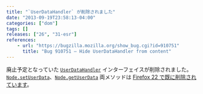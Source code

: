 ```yaml
---
title: "`UserDataHandler` が削除されました"
date: "2013-09-19T23:58:13-04:00"
categories: ["dom"]
tags: []
releases: ["26", "31-esr"]
references:
    - url: "https://bugzilla.mozilla.org/show_bug.cgi?id=910751"
      title: "Bug 910751 – Hide UserDataHandler from content"
---
```

廃止予定となっていた [`UserDataHandler`](https://developer.mozilla.org/docs/Web/API/UserDataHandler) インターフェイスが削除されました。[`Node.setUserData`](https://developer.mozilla.org/docs/Web/API/Node.setUserData)、[`Node.getUserData`](https://developer.mozilla.org/docs/Web/API/Node.getUserData) 両メソッドは [Firefox 22 で既に削除されています](https://www.fxsitecompat.dev/ja/docs/2013/node-getuserdata-and-setuserdata-have-been-removed/)。

